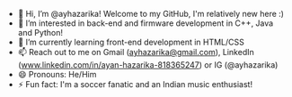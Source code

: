 - 👋 Hi, I’m @ayhazarika! Welcome to my GitHub, I'm relatively new here :)
- 👀 I’m interested in back-end and firmware development in C++, Java and Python!
- 🌱 I’m currently learning front-end development in HTML/CSS
- 📫 Reach out to me on Gmail (ayhazarika@gmail.com), LinkedIn (www.linkedin.com/in/ayan-hazarika-818365247) or IG (@ayhazarika)
- 😄 Pronouns: He/Him
- ⚡ Fun fact: I'm a soccer fanatic and an Indian music enthusiast!

<!---
ayhazarika/ayhazarika is a ✨ special ✨ repository because its `README.md` (this file) appears on your GitHub profile.
You can click the Preview link to take a look at your changes.
--->
